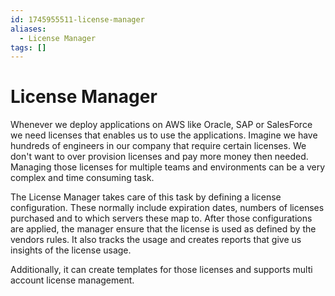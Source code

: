 ```yaml
---
id: 1745955511-license-manager
aliases:
  - License Manager
tags: []
---
```


# License Manager

Whenever we deploy applications on AWS like Oracle, SAP or SalesForce we need licenses that enables us to use the applications. Imagine we have hundreds of engineers in our company that require certain licenses. We don't want to over provision licenses and pay more money then needed. Managing those licenses for multiple teams and environments can be a very complex and time consuming task.

The License Manager takes care of this task by defining a license configuration. These normally include expiration dates, numbers of licenses purchased and to which servers these map to. After those configurations are applied, the manager ensure that the license is used as defined by the vendors rules. It also tracks the usage and creates reports that give us insights of the license usage.

Additionally, it can create templates for those licenses and supports multi account license management.


